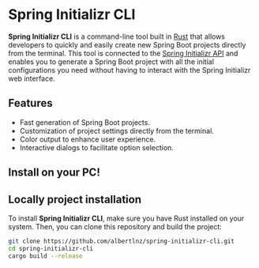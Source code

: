 # Spring Initializr CLI

**Spring Initializr CLI** is a command-line tool built in [Rust](https://www.rust-lang.org/) that allows developers to quickly and easily create new Spring Boot projects directly from the terminal. This tool is connected to the [Spring Initializr API](https://start.spring.io/) and enables you to generate a Spring Boot project with all the initial configurations you need without having to interact with the Spring Initializr web interface.


## Features

- Fast generation of Spring Boot projects.
- Customization of project settings directly from the terminal.
- Color output to enhance user experience.
- Interactive dialogs to facilitate option selection.

## Install on your PC!

## Locally project installation

To install **Spring Initializr CLI**, make sure you have Rust installed on your system. Then, you can clone this repository and build the project:

```bash
git clone https://github.com/albertlnz/spring-initializr-cli.git
cd spring-initializr-cli
cargo build --release
